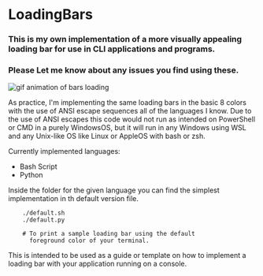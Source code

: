 # LoadingBars

### This is my own implementation of a more visually appealing loading bar for use in CLI applications and programs.

### Please Let me know about any issues you find using these.

![gif animation of bars loading](LoadingBars.gif)

As practice, I'm implementing the same loading bars in the basic 8 colors with
the use of ANSI escape sequences all of the languages I know.
Due to the use of ANSI escapes this code would not run as intended on PowerShell
or CMD in a purely WindowsOS, but it will run in any Windows using WSL and any
Unix-like OS like Linux or AppleOS with bash or zsh.

Currently implemented languages:
- Bash Script
- Python

Inside the folder for the given language you can find the simplest implementation in th default
version file.

		./default.sh
		./default.py
	 
		# To print a sample loading bar using the default
		  foreground color of your terminal.

This is intended to be used as a guide or template on how to implement a loading bar with your
application running on a console.
